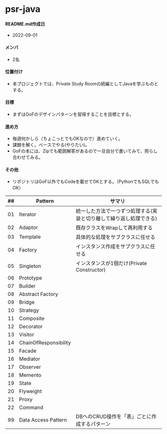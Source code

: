 # psr-java
#### README.md作成日
- 2022-09-01

#### メンバ
- 2名

#### 位置付け
- 本プロジェクトでは、Private Study Roomの続編としてJavaを学ぶものとする。

#### 目標
- まずはGoFのデザインパターンを習得することを目標とする。

#### 進め方
- 毎週何かしら（ちょこっとでもOKなので）進めていく。
- 課題を解く。ベースでやる(やりたい)。
- GoFの本には、Zipでも範囲解答があるので一旦自分で書いてみて、照らし合わせてみる。

#### その他
- リポジトリはGoF以外でもCodeを載せてOKとする。（PythonでもSQLでもOK）


| ## |  Pattern   | サマリ |
|----|--------------|-|
| 01 | Iterator     |統一した方法で一つずつ処理する(実装と切り離して繰り返し処理できる)|
| 02 | Adaptor      |既存クラスをWrapして再利用する|
| 03 | Template     |具体的な処理をサブクラスに任せる|
| 04 | Factory      |インスタンス作成をサブクラスに任せる|
| 05 | Singleton    |インスタンスが1個だけ(Private Constructor)|
| 06 | Prototype    ||
| 07 | Builder      ||
| 08 | Abstract Factory  ||
| 09 | Bridge       ||
| 10 | Strategy     ||
| 11 | Composite    ||
| 12 | Decorator    ||
| 13 | Visitor      ||
| 14 | ChainOfResponsibility ||
| 15 | Facade       ||
| 16 | Mediator     ||
| 17 | Observer     ||
| 18 | Memento      ||
| 19 | State        ||
| 20 | Flyweight    ||
| 21 | Proxy        ||
| 22 | Command      ||
| 99 | Data Access Pattern | DBへのCRUD操作を「表」ごとに作成するパターン |